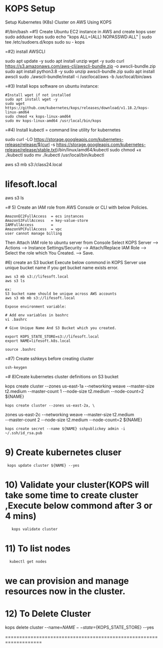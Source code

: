 # KOPS Setup
Setup Kubernetes (K8s) Cluster on AWS Using KOPS

#!/bin/bash
=#1) Create Ubuntu EC2 instance in AWS and create kops user
   sudo adduser kops
   sudo echo "kops  ALL=(ALL) NOPASSWD:ALL" | sudo tee /etc/sudoers.d/kops
   sudo su - kops

=#2) install AWSCLI

 sudo apt update -y
 sudo apt install unzip wget -y
 sudo curl https://s3.amazonaws.com/aws-cli/awscli-bundle.zip -o awscli-bundle.zip
 sudo apt install python3.8 -y
 sudo unzip awscli-bundle.zip
 sudo apt install awscli 
 sudo ./awscli-bundle/install -i /usr/local/aws -b /usr/local/bin/aws
 
 
=#3) Install kops software on ubuntu instance:

 	#Install wget if not installed
 	sudo apt install wget -y
 	sudo wget https://github.com/kubernetes/kops/releases/download/v1.18.2/kops-linux-amd64
 	sudo chmod +x kops-linux-amd64
 	sudo mv kops-linux-amd64 /usr/local/bin/kops
 
=#4) Install kubectl = command line utility for kubernetes

 sudo curl -LO https://storage.googleapis.com/kubernetes-release/release/$(curl -s https://storage.googleapis.com/kubernetes-release/release/stable.txt)/bin/linux/amd64/kubectl
 sudo chmod +x ./kubectl
 sudo mv ./kubectl /usr/local/bin/kubectl
 
 
 
 aws s3 mb s3:/class24.local
 # lifesoft.local
 aws s3 ls

=# 5) Create an IAM role from AWS Console or CLI with below Policies.

	AmazonEC2FullAccess  = ecs instances
	AmazonS3FullAccess   = key-value-store 
	IAMFullAccess        = 
	AmazonVPCFullAccess  = vpc 
    user cannot manage billing 


Then Attach IAM role to ubuntu server from Console Select KOPS Server --> Actions --> 
    Instance Settings/Security --> Attach/Replace IAM Role --> Select the role which
You Created. --> Save.
   


#6) create an S3 bucket Execute below commond in KOPS Server use unique bucket name if you get bucket name exists error.

	aws s3 mb s3://lifesoft.local
	aws s3 ls
	
    ex:
	S3 bucket name should be unique across AWS accounts 
	aws s3 mb mb s3://lifesoft.local 
     
	Expose environment variable:

    # Add env variables in bashrc
    vi .bashrc
	
	# Give Unique Name And S3 Bucket which you created.

    export KOPS_STATE_STORE=s3://lifesoft.local
    export NAME=lifesoft.k8s.local
 
    source .bashrc
	
=#7) Create sshkeys before creating cluster

    ssh-keygen
 

=# 8)Create kubernetes cluster definitions on S3 bucket

kops create cluster --zones us-east-1a --networking weave --master-size t2.medium --master-count 1 --node-size t2.medium --node-count=2 ${NAME}
	
	kops create cluster --zones us-east-2a, \
  zones us-east-2c --networking weave --master-size t2.medium \
  --master-count 2 --node-size t2.medium --node-count=2 ${NAME}

	kops create secret --name ${NAME} sshpublickey admin -i ~/.ssh/id_rsa.pub

# 9) Create kubernetes cluser

	 kops update cluster ${NAME} --yes

# 10) Validate your cluster(KOPS will take some time to create cluster ,Execute below commond after 3 or 4 mins)

	   kops validate cluster
 
# 11) To list nodes

	  kubectl get nodes 
  
  # we can provision and manage resources now in the cluster.
  
# 12) To Delete Cluster

   kops delete cluster --name=${NAME} --state=${KOPS_STATE_STORE} --yes  
   
===================================================================
